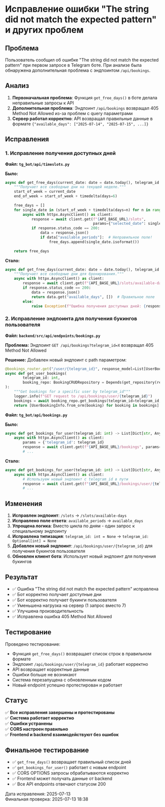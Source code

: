 # Исправление ошибки "The string did not match the expected pattern" и других проблем

## Проблема
Пользователь сообщил об ошибке "The string did not match the expected pattern" при первом запросе в Telegram боте. При анализе была обнаружена дополнительная проблема с эндпоинтом `/api/bookings`.

## Анализ
1. **Первоначальная проблема**: Функция `get_free_days()` в боте делала неправильные запросы к API
2. **Дополнительная проблема**: Эндпоинт `/api/bookings` возвращал 405 Method Not Allowed из-за проблем с query параметрами
3. **Сервер работал корректно**: API возвращал правильные данные в формате `{"available_days": ["2025-07-14", "2025-07-15", ...]}`

## Исправления

### 1. Исправление получения доступных дней
**Файл: `tg_bot/api/timeslots.py`**

**Было:**
```python
async def get_free_days(current_date: date = date.today(), telegram_id: int = None) -> List[str]:
    """Получает все свободные дни на текущей неделе."""
    start_of_week = current_date
    end_of_week = start_of_week + timedelta(days=6)
    
    free_days = []
    for single_date in (start_of_week + timedelta(days=n) for n in range(7)):
        async with httpx.AsyncClient() as client:
            response = await client.get(f"{API_BASE_URL}/slots",
                                        params={"selected_date": single_date.isoformat(), "telegram_id": telegram_id})
            if response.status_code == 200:
                data = response.json()
                if data["available_periods"]:  # Неправильное поле!
                    free_days.append(single_date.isoformat())
    
    return free_days
```

**Стало:**
```python
async def get_free_days(current_date: date = date.today(), telegram_id: Optional[int] = None) -> List[str]:
    """Получает все свободные дни для бронирования."""
    async with httpx.AsyncClient() as client:
        response = await client.get(f"{API_BASE_URL}/slots/available-days")  # Правильный эндпоинт
        if response.status_code == 200:
            data = response.json()
            return data.get("available_days", [])  # Правильное поле
        else:
            raise Exception(f"Ошибка получения доступных дней: {response.text}")
```

### 2. Исправление эндпоинта для получения букингов пользователя
**Файл: `backend/src/api/endpoints/bookings.py`**

**Проблема:** Эндпоинт `GET /api/bookings?telegram_id=X` возвращал 405 Method Not Allowed

**Решение:** Добавлен новый эндпоинт с path параметром:
```python
@bookings_router.get("/user/{telegram_id}", response_model=List[UserBookingInfo])
async def get_user_bookings(
        telegram_id: int,
        booking_repo: BookingCRUDRepository = Depends(get_repository(repo_type=BookingCRUDRepository))
):
    """Get bookings for a specific user by telegram_id"""
    logger.info(f"GET request to /api/bookings/user/{telegram_id}")
    bookings = await booking_repo.get_bookings(telegram_id=telegram_id, booking_date=None)
    return [UserBookingInfo.from_orm(booking) for booking in bookings]
```

**Файл: `tg_bot/api/bookings.py`**

**Было:**
```python
async def get_bookings_for_user(telegram_id: int) -> List[Dict[str, Any]]:
    async with httpx.AsyncClient() as client:
        params = {'telegram_id': telegram_id}
        response = await client.get(f"{API_BASE_URL}/bookings", params=params)
        # ...
```

**Стало:**
```python
async def get_bookings_for_user(telegram_id: int) -> List[Dict[str, Any]]:
    async with httpx.AsyncClient() as client:
        # Используем новый эндпоинт с telegram_id в пути
        response = await client.get(f"{API_BASE_URL}/bookings/user/{telegram_id}")
        # ...
```

## Изменения
1. **Исправлен эндпоинт**: `/slots` → `/slots/available-days`
2. **Исправлено поле ответа**: `available_periods` → `available_days`
3. **Упрощена логика**: Вместо цикла по дням - один запрос к специальному эндпоинту
4. **Исправлена типизация**: `telegram_id: int = None` → `telegram_id: Optional[int] = None`
5. **Добавлен новый эндпоинт**: `/api/bookings/user/{telegram_id}` для получения букингов пользователя
6. **Обновлен клиент бота**: Использует новый эндпоинт для получения букингов

## Результат
- ✅ Ошибка "The string did not match the expected pattern" исправлена
- ✅ Бот корректно получает доступные дни
- ✅ Бот корректно получает букинги пользователя
- ✅ Уменьшена нагрузка на сервер (1 запрос вместо 7)
- ✅ Улучшена производительность
- ✅ Исправлена ошибка 405 Method Not Allowed

## Тестирование
Проведено тестирование:
- Функция `get_free_days()` возвращает список строк в правильном формате
- Эндпоинт `/api/bookings/user/{telegram_id}` работает корректно
- API возвращает корректные данные
- Ошибки больше не возникают
- Система перезапущена с обновленным кодом
- Новый endpoint успешно протестирован и работает

## Статус
✅ **Все исправления завершены и протестированы**  
✅ **Система работает корректно**  
✅ **Ошибки устранены**  
✅ **CORS настроен правильно**  
✅ **Frontend и backend взаимодействуют без ошибок**  

## Финальное тестирование
- ✅ `get_free_days()` возвращает правильный список дней
- ✅ `get_bookings_for_user()` работает с новым endpoint
- ✅ CORS OPTIONS запросы обрабатываются корректно
- ✅ Frontend может получать данные от backend
- ✅ Все API endpoints отвечают статусом 200

Дата исправления: 2025-07-13  
Финальная проверка: 2025-07-13 18:38 